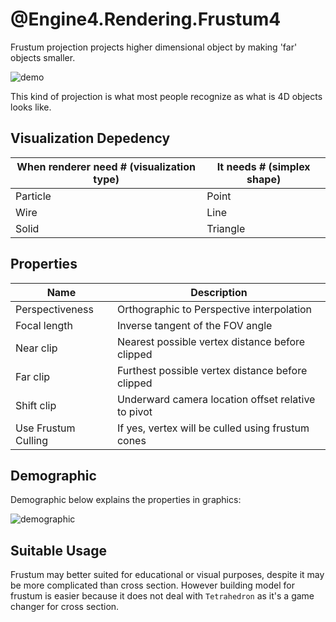 # @Engine4.Rendering.Frustum4

Frustum projection projects higher dimensional object by making 'far' objects smaller.

![demo](~/images/tesseract-rgbfrustum.png)

This kind of projection is what most people recognize as what is 4D objects looks like.

## Visualization Depedency

|When renderer need # (visualization type)|It needs # (simplex shape)|
|---|---|
|Particle|Point|
|Wire|Line|
|Solid|Triangle|

## Properties

|Name|Description|
|---|---|
|Perspectiveness|Orthographic to Perspective interpolation|
|Focal length|Inverse tangent of the FOV angle|
|Near clip|Nearest possible vertex distance before clipped|
|Far clip|Furthest possible vertex distance before clipped|
|Shift clip|Underward camera location offset relative to pivot|
|Use Frustum Culling|If yes, vertex will be culled using frustum cones|

## Demographic

Demographic below explains the properties in graphics:

![demographic](~/images/frustum-specs.png)

## Suitable Usage

Frustum may better suited for educational or visual purposes, despite it may be more complicated than cross section. However building model for frustum is easier because it does not deal with `Tetrahedron` as it's a game changer for cross section.
